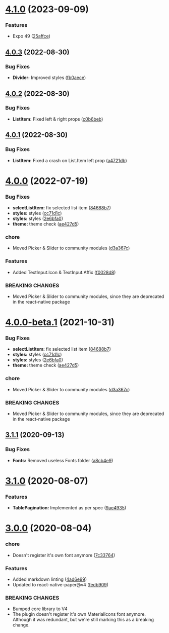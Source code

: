 # [4.1.0](https://github.com/BlueBaseJS/plugin-react-native-paper/compare/v4.0.3...v4.1.0) (2023-09-09)

### Features

-   Expo 49 ([25affce](https://github.com/BlueBaseJS/plugin-react-native-paper/commit/25affce5803a53a440b8fe3204b22d309b133cef))

## [4.0.3](https://github.com/BlueBaseJS/plugin-react-native-paper/compare/v4.0.2...v4.0.3) (2022-08-30)

### Bug Fixes

-   **Divider:** Improved styles ([fb0aece](https://github.com/BlueBaseJS/plugin-react-native-paper/commit/fb0aece))

## [4.0.2](https://github.com/BlueBaseJS/plugin-react-native-paper/compare/v4.0.1...v4.0.2) (2022-08-30)

### Bug Fixes

-   **ListItem:** Fixed left & right props ([c0b6beb](https://github.com/BlueBaseJS/plugin-react-native-paper/commit/c0b6beb))

## [4.0.1](https://github.com/BlueBaseJS/plugin-react-native-paper/compare/v4.0.0...v4.0.1) (2022-08-30)

### Bug Fixes

-   **ListItem:** Fixed a crash on List.Item left prop ([a4721db](https://github.com/BlueBaseJS/plugin-react-native-paper/commit/a4721db))

# [4.0.0](https://github.com/BlueBaseJS/plugin-react-native-paper/compare/v3.1.1...v4.0.0) (2022-07-19)

### Bug Fixes

-   **selectListItem:** fix selected list item ([84688b7](https://github.com/BlueBaseJS/plugin-react-native-paper/commit/84688b7))
-   **styles:** styles ([cc71d1c](https://github.com/BlueBaseJS/plugin-react-native-paper/commit/cc71d1c))
-   **styles:** styles ([2e6bfa0](https://github.com/BlueBaseJS/plugin-react-native-paper/commit/2e6bfa0))
-   **theme:** theme check ([ae427d5](https://github.com/BlueBaseJS/plugin-react-native-paper/commit/ae427d5))

### chore

-   Moved Picker & Slider to community modules ([d3a367c](https://github.com/BlueBaseJS/plugin-react-native-paper/commit/d3a367c))

### Features

-   Added TextInput.Icon & TextInput.Affix ([f0028d8](https://github.com/BlueBaseJS/plugin-react-native-paper/commit/f0028d8))

### BREAKING CHANGES

-   Moved Picker & Slider to community modules, since they are deprecated in the react-native package

# [4.0.0-beta.1](https://github.com/BlueBaseJS/plugin-react-native-paper/compare/v3.1.1...v4.0.0-beta.1) (2021-10-31)

### Bug Fixes

-   **selectListItem:** fix selected list item ([84688b7](https://github.com/BlueBaseJS/plugin-react-native-paper/commit/84688b7))
-   **styles:** styles ([cc71d1c](https://github.com/BlueBaseJS/plugin-react-native-paper/commit/cc71d1c))
-   **styles:** styles ([2e6bfa0](https://github.com/BlueBaseJS/plugin-react-native-paper/commit/2e6bfa0))
-   **theme:** theme check ([ae427d5](https://github.com/BlueBaseJS/plugin-react-native-paper/commit/ae427d5))

### chore

-   Moved Picker & Slider to community modules ([d3a367c](https://github.com/BlueBaseJS/plugin-react-native-paper/commit/d3a367c))

### BREAKING CHANGES

-   Moved Picker & Slider to community modules, since they are deprecated in the react-native package

## [3.1.1](https://github.com/BlueBaseJS/plugin-react-native-paper/compare/v3.1.0...v3.1.1) (2020-09-13)

### Bug Fixes

-   **Fonts:** Removed useless Fonts folder ([a8cb4e9](https://github.com/BlueBaseJS/plugin-react-native-paper/commit/a8cb4e9))

# [3.1.0](https://github.com/BlueBaseJS/plugin-react-native-paper/compare/v3.0.0...v3.1.0) (2020-08-07)

### Features

-   **TablePagination:** Implemented as per spec ([9ae4935](https://github.com/BlueBaseJS/plugin-react-native-paper/commit/9ae4935))

# [3.0.0](https://github.com/BlueBaseJS/plugin-react-native-paper/compare/v2.4.0...v3.0.0) (2020-08-04)

### chore

-   Doesn't register it's own font anymore ([7c33764](https://github.com/BlueBaseJS/plugin-react-native-paper/commit/7c33764))

### Features

-   Added markdown linting ([4ad6e99](https://github.com/BlueBaseJS/plugin-react-native-paper/commit/4ad6e99))
-   Updated to react-native-paper@v4 ([fedb909](https://github.com/BlueBaseJS/plugin-react-native-paper/commit/fedb909))

### BREAKING CHANGES

-   Bumped core library to V4
-   The plugin doesn't register it's own MaterialIcons font anymore. Although it was redundant, but we're still marking this as a breaking change.
